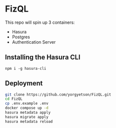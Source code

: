 # FizQL

This repo will spin up 3 containers:

- Hasura
- Postgres
- Authentication Server

## Installing the Hasura CLI

```npm i -g hasura-cli```

## Deployment

```sh
git clone https://github.com/yorgyetson/FizQL.git
cd FizQL
cp .env.example .env
docker compose up -d
hasura metadata apply
hasura migrate apply
hasura metadata reload
```
